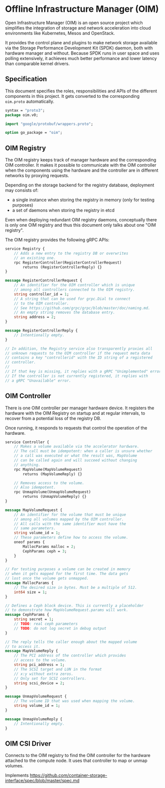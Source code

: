 # Offline Infrastructure Manager (OIM)

Open Infrastructure Manager (OIM) is an open source project which
simplifies the integration of storage and network acceleration into
cloud environments like Kubernetes, Mesos and OpenStack.

It provides the control plane and plugins to make network storage
available via the Storage Performance Development Kit (SPDK) daemon,
both with hardware manager and without. Because SPDK runs in user
space and uses polling extensively, it achieves much better
performance and lower latency than comparable kernel drivers.

## Specification

This document specifies the roles, responsibilities and APIs of the
different components in this project. It gets converted to the
corresponding `oim.proto` automatically.

```protobuf
syntax = "proto3";
package oim.v0;

import "google/protobuf/wrappers.proto";

option go_package = "oim";
```

## OIM Registry

The OIM registry keeps track of manager hardware and the corresponding
OIM controller. It makes it possible to communicate with the OIM
controller when the components using the hardware and the controller
are in different networks by proxying requests.

Depending on the storage backend for the registry database, deployment
may consists of:
* a single instance when storing the registry in memory (only for
  testing purposes)
* a set of daemons when storing the registry in etcd

Even when deploying redundant OIM registry daemons, conceptually there
is only one OIM registry and thus this document only talks about one
"OIM registry".

The OIM registry provides the following gRPC APIs:

```protobuf
service Registry {
    // Adds a new entry to the registry DB or overwrites
    // an existing one.
    rpc RegisterController(RegisterControllerRequest)
        returns (RegisterControllerReply) {}
}

message RegisterControllerRequest {
    // An identifier for the OIM controller which is unique
    // among all controllers connected to the OIM registry.
    string controller_id = 1;
    // A string that can be used for grpc.Dial to connect
    // to the OIM controller.
    // See https://github.com/grpc/grpc/blob/master/doc/naming.md.
    // An empty string removes the database entry.
    string address = 2;
}

message RegisterControllerReply {
    // Intentionally empty.
}

// In addition, the Registry service also transparently proxies all
// unknown requests to the OIM controller if the request meta data
// contains a key "controllerid" with the ID string of a registered
// controller.
//
// If that key is missing, it replies with a gRPC "Unimplemented" error.
// If the controller is not currently registered, it replies with
// a gRPC "Unavailable" error.
```

## OIM Controller

There is one OIM controller per manager hardware device. It registers
the hardware with the OIM Registry on startup and at regular
intervals, to recover from a potential loss of the registry DB.

Once running, it responds to requests that control the operation of
the hardware.

```protobuf
service Controller {
    // Makes a volume available via the accelerator hardware.
    // The call must be idempotent: when a caller is unsure whether
    // a call was executed or what the result was, MapVolume
    // can be called again and will succeed without changing
    // anything.
    rpc MapVolume(MapVolumeRequest)
        returns (MapVolumeReply) {}

    // Removes access to the volume.
    // Also idempotent.
    rpc UnmapVolume(UnmapVolumeRequest)
        returns (UnmapVolumeReply) {}
}

message MapVolumeRequest {
    // An identifier for the volume that must be unique
    // among all volumes mapped by the OIM controller.
    // All calls with the same identifier must have the
    // same parameters.
    string volume_id = 1;
    // These parameters define how to access the volume.
    oneof params {
        MallocParams malloc = 2;
        CephParams ceph = 3;
    }
}

// For testing purposes a volume can be created in memory
// when it gets mapped for the first time. The data gets
// lost once the volume gets unmapped.
message MallocParams {
    // The desired size in bytes. Must be a multiple of 512.
    int64 size = 1;
}

// Defines a Ceph block device. This is currently a placeholder
// to demonstrate how MapVolumeRequest.params will work.
message CephParams {
    string secret = 1;
    // TODO: real ceph parameters
    // TODO: do not log secret in debug output
}

// The reply tells the caller enough about the mapped volume
// to access it.
message MapVolumeReply {
    // The PCI address of the controller which provides
    // access to the volume.
    string pci_address = 1;
    // The SCSI target and LUN in the format
    // x:y without extra zeros.
    // Only set for SCSI controllers.
    string scsi_device = 2;
}

message UnmapVolumeRequest {
    // The volume ID that was used when mapping the volume.
    string volume_id = 1;
}

message UnmapVolumeReply {
    // Intentionally empty.
}
```

## OIM CSI Driver

Connects to the OIM registry to find the OIM controller for the
hardware attached to the compute node. It uses that controller to
map or unmap volumes.

Implements https://github.com/container-storage-interface/spec/blob/master/spec.md
